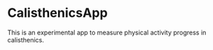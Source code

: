 
<!-- README.md is generated from README.Rmd. Please edit that file -->

# CalisthenicsApp

<!-- badges: start -->
<!-- badges: end -->

This is an experimental app to measure physical activity progress in
calisthenics.
